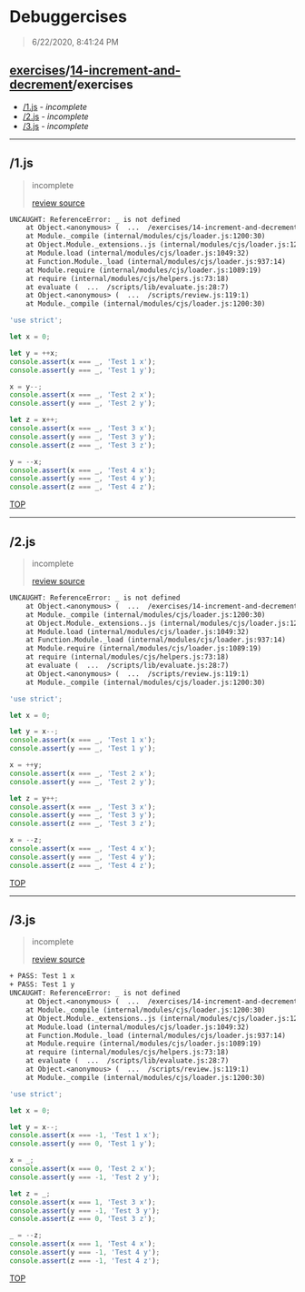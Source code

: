 # Debuggercises 

> 6/22/2020, 8:41:24 PM 

## [exercises](../../README.md)/[14-increment-and-decrement](../README.md)/exercises 

- [/1.js](#1js) - _incomplete_ 
- [/2.js](#2js) - _incomplete_ 
- [/3.js](#3js) - _incomplete_ 
---

## /1.js 

> incomplete 
>
> [review source](../../../exercises/14-increment-and-decrement/exercises/1.js)

```txt
UNCAUGHT: ReferenceError: _ is not defined
    at Object.<anonymous> (  ...  /exercises/14-increment-and-decrement/exercises/1.js:6:22)
    at Module._compile (internal/modules/cjs/loader.js:1200:30)
    at Object.Module._extensions..js (internal/modules/cjs/loader.js:1220:10)
    at Module.load (internal/modules/cjs/loader.js:1049:32)
    at Function.Module._load (internal/modules/cjs/loader.js:937:14)
    at Module.require (internal/modules/cjs/loader.js:1089:19)
    at require (internal/modules/cjs/helpers.js:73:18)
    at evaluate (  ...  /scripts/lib/evaluate.js:28:7)
    at Object.<anonymous> (  ...  /scripts/review.js:119:1)
    at Module._compile (internal/modules/cjs/loader.js:1200:30) 
```

```js
'use strict';

let x = 0;

let y = ++x;
console.assert(x === _, 'Test 1 x');
console.assert(y === _, 'Test 1 y');

x = y--;
console.assert(x === _, 'Test 2 x');
console.assert(y === _, 'Test 2 y');

let z = x++;
console.assert(x === _, 'Test 3 x');
console.assert(y === _, 'Test 3 y');
console.assert(z === _, 'Test 3 z');

y = --x;
console.assert(x === _, 'Test 4 x');
console.assert(y === _, 'Test 4 y');
console.assert(z === _, 'Test 4 z');

```

[TOP](#debuggercises)

---

## /2.js 

> incomplete 
>
> [review source](../../../exercises/14-increment-and-decrement/exercises/2.js)

```txt
UNCAUGHT: ReferenceError: _ is not defined
    at Object.<anonymous> (  ...  /exercises/14-increment-and-decrement/exercises/2.js:6:22)
    at Module._compile (internal/modules/cjs/loader.js:1200:30)
    at Object.Module._extensions..js (internal/modules/cjs/loader.js:1220:10)
    at Module.load (internal/modules/cjs/loader.js:1049:32)
    at Function.Module._load (internal/modules/cjs/loader.js:937:14)
    at Module.require (internal/modules/cjs/loader.js:1089:19)
    at require (internal/modules/cjs/helpers.js:73:18)
    at evaluate (  ...  /scripts/lib/evaluate.js:28:7)
    at Object.<anonymous> (  ...  /scripts/review.js:119:1)
    at Module._compile (internal/modules/cjs/loader.js:1200:30) 
```

```js
'use strict';

let x = 0;

let y = x--;
console.assert(x === _, 'Test 1 x');
console.assert(y === _, 'Test 1 y');

x = ++y;
console.assert(x === _, 'Test 2 x');
console.assert(y === _, 'Test 2 y');

let z = y++;
console.assert(x === _, 'Test 3 x');
console.assert(y === _, 'Test 3 y');
console.assert(z === _, 'Test 3 z');

x = --z;
console.assert(x === _, 'Test 4 x');
console.assert(y === _, 'Test 4 y');
console.assert(z === _, 'Test 4 z');

```

[TOP](#debuggercises)

---

## /3.js 

> incomplete 
>
> [review source](../../../exercises/14-increment-and-decrement/exercises/3.js)

```txt
+ PASS: Test 1 x
+ PASS: Test 1 y
UNCAUGHT: ReferenceError: _ is not defined
    at Object.<anonymous> (  ...  /exercises/14-increment-and-decrement/exercises/3.js:9:1)
    at Module._compile (internal/modules/cjs/loader.js:1200:30)
    at Object.Module._extensions..js (internal/modules/cjs/loader.js:1220:10)
    at Module.load (internal/modules/cjs/loader.js:1049:32)
    at Function.Module._load (internal/modules/cjs/loader.js:937:14)
    at Module.require (internal/modules/cjs/loader.js:1089:19)
    at require (internal/modules/cjs/helpers.js:73:18)
    at evaluate (  ...  /scripts/lib/evaluate.js:28:7)
    at Object.<anonymous> (  ...  /scripts/review.js:119:1)
    at Module._compile (internal/modules/cjs/loader.js:1200:30) 
```

```js
'use strict';

let x = 0;

let y = x--;
console.assert(x === -1, 'Test 1 x');
console.assert(y === 0, 'Test 1 y');

x = _;
console.assert(x === 0, 'Test 2 x');
console.assert(y === -1, 'Test 2 y');

let z = _;
console.assert(x === 1, 'Test 3 x');
console.assert(y === -1, 'Test 3 y');
console.assert(z === 0, 'Test 3 z');

_ = --z;
console.assert(x === 1, 'Test 4 x');
console.assert(y === -1, 'Test 4 y');
console.assert(z === -1, 'Test 4 z');

```

[TOP](#debuggercises)

